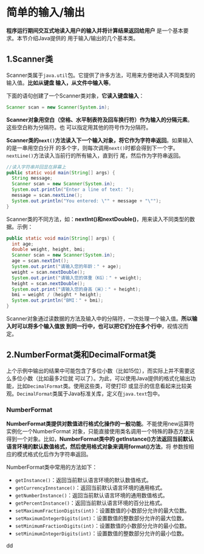 简单的输入/输出
================================================================================
**程序运行期间交互式地读入用户的输入并将计算结果返回给用户** 是一个基本要求。本节介绍Java提供的
用于输入/输出的几个基本类。

## 1.Scanner类
Scanner类属于`java.util`包。它提供了许多方法，可用来方便地读入不同类型的输入值。**比如从键盘
输入，从文件中输入等**。

下面的语句创建了一个Scanner类对象，**它读入键盘输入**：
```java
Scanner scan = new Scanner(System.in);
```
**Scanner对象用空白（空格、水平制表符及回车换行符）作为输入的分隔元素**。这些空白称为分隔符。也
可以指定用其他的符号作为分隔符。

**Scanner类的`next()`方法读入下一个输入对象，将它作为字符串返回**。如果输入的是一串用空白分开
的多个字，则每次调用`next()`时都会得到下一个字。`nextLine()`方法读入当前行的所有输入，直到行
尾，然后作为字符串返回。
```java
//读入字符串并回显在屏幕上
public static void main(String[] args) {
  String message;
  Scanner scan = new Scanner(System.in);
  System.out.println("Enter a line of text: ");
  message = scan.nextLine();
  System.out.println("You entered: \"" + message + "\"");
}
```
Scanner类的不同方法，如：**nextInt()和nextDouble()**，用来读入不同类型的数据。示例：
```java
public static void main(String[] args) {
  int age;
  double weight, height, bmi;
  Scanner scan = new Scanner(System.in);
  age = scan.nextInt();
  System.out.print("请输入您的年龄：" + age);
  weight = scan.nextDouble();
  System.out.print("请输入您的体重（KG）：" + weight);
  height = scan.nextDouble();
  System.out.print("请输入您的身高（米）：" + height);
  bmi = weight / (height * height);
  System.out.println("BMI：" + bmi);
}
```
Scanner对象通过读数据的方法及输入中的分隔符，一次处理一个输入值。**所以输入时可以将多个输入值放
到同一行中，也可以把它们分在多个行中**，视情况而定。

## 2.NumberFormat类和DecimalFormat类
上个示例中输出的结果中可能包含了多位小数（比如15位），而实际上并不需要这么多位小数（比如最多2位就
可以了）。为此，可以使用Java提供的格式化输出功能，比如`DecimalFormat`类。使用这些类，可使打印
或显示的信息看起来比较美观。`DecimalFormat`类属于Java标准关库，定义在`java.text`包中。

### NumberFormat
**NumberFormat类提供对数值进行格式化操作的一般功能**。不能使用new运算符实例化一个NumberFormat
对象，只能直接使用类名调用一个特殊的静态方法来得到一个对象。比如，**NumberFormat类中的
getInstance()方法返回当前默认语言环境的默认数值格式，然后使用格式对象来调用format()方法**，将
参数按相应的模式格式化后作为字符串返回。

NumberFormat类中常用的方法如下：
+ `getInstance()`：返回当前默认语言环境的默认数值格式。
+ `getCurrencyInnstance()`：返回当前默认语言环境的通用格式。
+ `getNumberInstance()`：返回当前默认语言环境的通用数值格式。
+ `getPercentInstance()`：返回当前默认语言环境的百分比格式。
+ `setMaximumFractionDigits(int)`：设置数值的小数部分允许的最大位数。
+ `setMaximumIntegerDigits(int)`：设置数值的整数部分允许的最大位数。
+ `setMinimumFractionDigits(int)`：设置数值的小数部分允许的最小位数。
+ `setMinimumIntegerDigits(int)`：设置数值的整数部分允许的最小位数。












































dd
